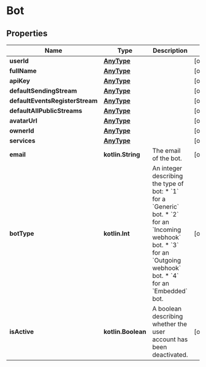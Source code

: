 
# Bot

## Properties
Name | Type | Description | Notes
------------ | ------------- | ------------- | -------------
**userId** | [**AnyType**](.md) |  |  [optional]
**fullName** | [**AnyType**](.md) |  |  [optional]
**apiKey** | [**AnyType**](.md) |  |  [optional]
**defaultSendingStream** | [**AnyType**](.md) |  |  [optional]
**defaultEventsRegisterStream** | [**AnyType**](.md) |  |  [optional]
**defaultAllPublicStreams** | [**AnyType**](.md) |  |  [optional]
**avatarUrl** | [**AnyType**](.md) |  |  [optional]
**ownerId** | [**AnyType**](.md) |  |  [optional]
**services** | [**AnyType**](.md) |  |  [optional]
**email** | **kotlin.String** | The email of the bot.  |  [optional]
**botType** | **kotlin.Int** | An integer describing the type of bot: * &#x60;1&#x60; for a &#x60;Generic&#x60; bot. * &#x60;2&#x60; for an &#x60;Incoming webhook&#x60; bot. * &#x60;3&#x60; for an &#x60;Outgoing webhook&#x60; bot. * &#x60;4&#x60; for an &#x60;Embedded&#x60; bot.  |  [optional]
**isActive** | **kotlin.Boolean** | A boolean describing whether the user account has been deactivated.  |  [optional]




